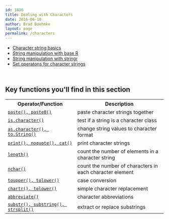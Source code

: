 ```yaml
---
id: 1836
title: Dealing with Characters
date: 2016-06-10
author: Brad Boehmke
layout: page
permalink: /characters
---
```


- [Character string basics](character_basics)
- [String manipulation with base R](string_manipulation_baseR)
- [String manipulation with stringr](string_manipulation_stringR)
- [Set operatons for character strings](set_operations)


<br>

## Key functions you'll find in this section

<table class="w3-table-all" style="width:100%">
<tr>
	<th>Operator/Function</th>
	<th>Description</th>
</tr>
<tr>
	<td><a href="http://uc-r.github.io/character_basics/#create"><code>paste(), paste0()</code></a></td>
	<td>paste character strings together</td>
</tr>
<tr>
	<td><a href="http://uc-r.github.io/character_basics/#convert"><code>is.character()</code></a></td>
	<td>test if a string is a character class</td>
</tr>
<tr>
	<td><a href="http://uc-r.github.io/character_basics/#convert"><code>as.character(), to.String()</code></a></td>
	<td>change string values to character format</td>
</tr>
<tr>
	<td><a href="http://uc-r.github.io/character_basics/#print"><code>print(), noquote(), cat()</code></a></td>
	<td>print character strings</td>
</tr>
<tr>
	<td><a href="http://uc-r.github.io/character_basics/#count"><code>length()</code></a></td>
	<td>count the number of elements in a character string</td>
</tr>
<tr>
	<td><a href="http://uc-r.github.io/character_basics/#count"><code>nchar()</code></a></td>
	<td>count the number of characters in each character element</td>
</tr>
<tr>
	<td><a href="http://uc-r.github.io/string_manipulation_baseR/#h1"><code>toupper(), tolower()</code></a></td>
	<td>case conversion</td>
</tr>
<tr>
	<td><a href="http://uc-r.github.io/string_manipulation_baseR/#h2"><code>chartr(), tolower()</code></a></td>
	<td>simple character replacement</td>
</tr>
<tr>
	<td><a href="http://uc-r.github.io/string_manipulation_baseR/#h3"><code>abbreviate()</code></a></td>
	<td>character abbreviations</td>
</tr>
<tr>
	<td><a href="http://uc-r.github.io/string_manipulation_baseR/#h4"><code>substr(), substring(), strsplit()</code></a></td>
	<td>extract or replace substrings</td>
</tr>

</table>
